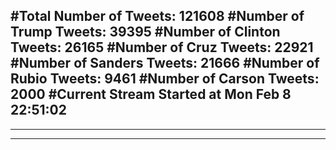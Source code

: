 #Total Number of Tweets: 121608 
#Number of Trump Tweets: 39395
#Number of Clinton Tweets: 26165
#Number of Cruz Tweets: 22921
#Number of Sanders Tweets: 21666
#Number of Rubio Tweets: 9461
#Number of Carson Tweets: 2000
#Current Stream Started at Mon Feb  8 22:51:02
---
---
---
